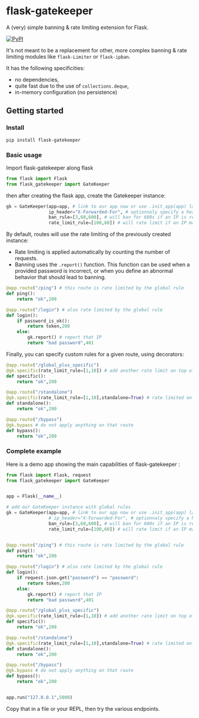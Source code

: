 # flask-gatekeeper

A (very) simple banning & rate limiting extension for Flask.

[![PyPI](https://img.shields.io/pypi/v/flask-gatekeeper.svg)](https://pypi.org/project/flask-gatekeeper/)


It's not meant to be a replacement for other, more complex banning & rate limiting modules like `flask-Limiter` or `flask-ipban`.

It has the following specificities:
- no dependencies,
- quite fast due to the use of `collections.deque`,
- in-memory configuration (no persistence)


## Getting started

### Install

```
pip install flask-gatekeeper
```

### Basic usage

Import flask-gatekeeper along flask

```py
from flask import Flask
from flask_gatekeeper import GateKeeper
```

then after creating the flask app, create the Gatekeeper instance:

```py
gk = GateKeeper(app=app, # link to our app now or use .init_app(app) later.
                ip_header="X-Forwarded-For", # optionnaly specify a header for the IP (e.g. if using a reverse proxy in front)
                ban_rule=[3,60,600], # will ban for 600s if an IP is reported using `.report()` 3 times in a 60s window.
                rate_limit_rule=[100,60]) # will rate limit if an IP makes more than 100 request in a 60s window.
```

By default, routes will use the rate limiting of the previously created instance:

- Rate limiting is applied automatically by counting the number of requests. 
- Banning uses the `.report()` function. This function can be used when a provided password is incorrect, or when you define an 
abnormal behavior that should lead to banning.

```py
@app.route("/ping") # this route is rate limited by the global rule
def ping():
    return "ok",200

@app.route("/login") # also rate limited by the global rule
def login():
    if password_is_ok():
        return token,200
    else:
        gk.report() # report that IP
        return "bad password",401
```

Finally, you can specify custom rules for a given route, using decorators:

```py
@app.route("/global_plus_specific")
@gk.specific(rate_limit_rule=[1,10]) # add another rate limit on top of the global one (to avoid bursting for example)
def specific():
    return "ok",200

@app.route("/standalone")
@gk.specific(rate_limit_rule=[1,10],standalone=True) # rate limited only by this rule
def standalone():
    return "ok",200

@app.route("/bypass")
@gk.bypass # do not apply anything on that route
def bypass():
    return "ok",200
```



### Complete example

Here is a demo app showing the main capabilities of flask-gatekeeper : 

```py
from flask import Flask, request
from flask_gatekeeper import GateKeeper


app = Flask(__name__)

# add our GateKeeper instance with global rules
gk = GateKeeper(app=app, # link to our app now or use .init_app(app) later.
                # ip_header="X-Forwarded-For", # optionnaly specify a header for the IP (e.g. if using a reverse proxy in front)
                ban_rule=[3,60,600], # will ban for 600s if an IP is reported using `gk.report()` 3 times in a 60s window.
                rate_limit_rule=[100,60]) # will rate limit if an IP makes more than 100 request in a 60s window.


@app.route("/ping") # this route is rate limited by the global rule
def ping():
    return "ok",200

@app.route("/login") # also rate limited by the global rule
def login():
    if request.json.get("password") == "password":
        return token,200
    else:
        gk.report() # report that IP
        return "bad password",401

@app.route("/global_plus_specific")
@gk.specific(rate_limit_rule=[1,10]) # add another rate limit on top of the global one (to avoid bursting for example)
def specific():
    return "ok",200

@app.route("/standalone")
@gk.specific(rate_limit_rule=[1,10],standalone=True) # rate limited only by this rule
def standalone():
    return "ok",200

@app.route("/bypass")
@gk.bypass # do not apply anything on that route
def bypass():
    return "ok",200


app.run("127.0.0.1",5000)
```

Copy that in a file or your REPL, then try the various endpoints.